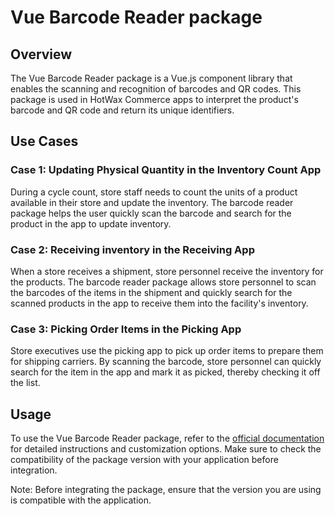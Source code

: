 # Vue Barcode Reader package

## Overview

The Vue Barcode Reader package is a Vue.js component library that enables the scanning and recognition of barcodes and QR codes. This package is used in HotWax Commerce apps to interpret the product's barcode and QR code and return its unique identifiers.

## Use Cases

### Case 1: Updating Physical Quantity in the Inventory Count App

During a cycle count, store staff needs to count the units of a product available in their store and update the inventory. The barcode reader package helps the user quickly scan the barcode and search for the product in the app to update inventory.

### Case 2: Receiving inventory in the Receiving App

When a store receives a shipment, store personnel receive the inventory for the products. The barcode reader package allows store personnel to scan the barcodes of the items in the shipment and quickly search for the scanned products in the app to receive them into the facility's inventory.

### Case 3: Picking Order Items in the Picking App

Store executives use the picking app to pick up order items to prepare them for shipping carriers. By scanning the barcode, store personnel can quickly search for the item in the app and mark it as picked, thereby checking it off the list. 

## Usage

To use the Vue Barcode Reader package, refer to the [official documentation](https://www.npmjs.com/package/vue-barcode-reader) for detailed instructions and customization options. Make sure to check the compatibility of the package version with your application before integration.

Note: Before integrating the package, ensure that the version you are using is compatible with the application.
